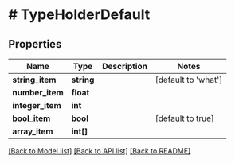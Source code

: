 # # TypeHolderDefault

## Properties

Name | Type | Description | Notes
------------ | ------------- | ------------- | -------------
**string_item** | **string** |  | [default to 'what']
**number_item** | **float** |  | 
**integer_item** | **int** |  | 
**bool_item** | **bool** |  | [default to true]
**array_item** | **int[]** |  | 

[[Back to Model list]](../../README.md#documentation-for-models) [[Back to API list]](../../README.md#documentation-for-api-endpoints) [[Back to README]](../../README.md)


